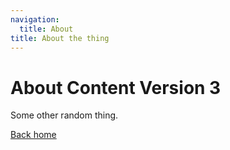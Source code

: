 ```yaml
---
navigation:
  title: About
title: About the thing
---
```


# About Content Version 3

Some other random thing.

[Back home](/)
